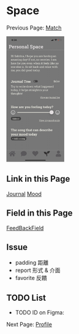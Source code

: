 # Space

Previous Page: [Match](./Match.md)

<img src="./Space/Space.jpg" alt="Space Demo" width="30%">

## Link in this Page
[Journal](./Journal.md)
[Mood](./Mood.md)

## Field in this Page
[FeedBackField](./Space/FeedBackField.md)

## Issue
- padding 距離
- report 形式 & 介面
- favorite 反饋

## TODO List
- TODO ID on Figma:

Next Page: [Profile](./Profile.md)